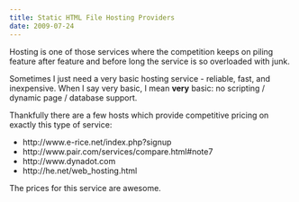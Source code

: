 ```yaml
---
title: Static HTML File Hosting Providers
date: 2009-07-24
---
```

Hosting is one of those services where the competition keeps on piling feature after feature and before long the service is so overloaded with junk.

Sometimes I just need a very basic hosting service - reliable, fast, and inexpensive. When I say very basic, I mean <b>very</b> basic: no scripting / dynamic page / database support.

Thankfully there are a few hosts which provide competitive pricing on exactly this type of service:

<ul><li>http://www.e-rice.net/index.php?signup</li><li>http://www.pair.com/services/compare.html#note7</li><li>http://www.dynadot.com</li><li>http://he.net/web_hosting.html
</li></ul>The prices for this service are awesome.

